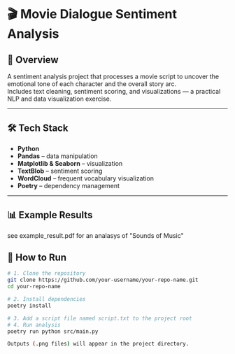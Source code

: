 # 🎬 Movie Dialogue Sentiment Analysis

## 📖 Overview
A sentiment analysis project that processes a movie script to uncover the emotional tone of each character and the overall story arc.  
Includes text cleaning, sentiment scoring, and visualizations — a practical NLP and data visualization exercise.

---

## 🛠️ Tech Stack
- **Python**
- **Pandas** – data manipulation
- **Matplotlib & Seaborn** – visualization
- **TextBlob** – sentiment scoring
- **WordCloud** – frequent vocabulary visualization
- **Poetry** – dependency management

---
## 📊 Example Results
see example_result.pdf for an analasys of "Sounds of Music"


## 🚀 How to Run
```bash
# 1. Clone the repository
git clone https://github.com/your-username/your-repo-name.git
cd your-repo-name

# 2. Install dependencies
poetry install

# 3. Add a script file named script.txt to the project root
# 4. Run analysis
poetry run python src/main.py

Outputs (.png files) will appear in the project directory.

